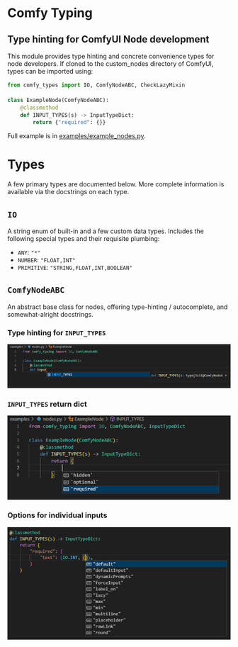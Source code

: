 # Comfy Typing
## Type hinting for ComfyUI Node development

This module provides type hinting and concrete convenience types for node developers.
If cloned to the custom_nodes directory of ComfyUI, types can be imported using:

```python
from comfy_types import IO, ComfyNodeABC, CheckLazyMixin

class ExampleNode(ComfyNodeABC):
    @classmethod
    def INPUT_TYPES(s) -> InputTypeDict:
        return {"required": {}}
```

Full example is in [examples/example_nodes.py](examples/example_nodes.py).

# Types
A few primary types are documented below.  More complete information is available via the docstrings on each type.

## `IO`

A string enum of built-in and a few custom data types.  Includes the following special types and their requisite plumbing:

- `ANY`: `"*"`
- `NUMBER`: `"FLOAT,INT"`
- `PRIMITIVE`: `"STRING,FLOAT,INT,BOOLEAN"`

## `ComfyNodeABC`

An abstract base class for nodes, offering type-hinting / autocomplete, and somewhat-alright docstrings.

### Type hinting for `INPUT_TYPES`

![INPUT_TYPES auto-completion in Visual Studio Code](examples/input_types.png)

### `INPUT_TYPES` return dict

![INPUT_TYPES return value type hinting in Visual Studio Code](examples/required_hint.png)

### Options for individual inputs

![INPUT_TYPES return value option auto-completion in Visual Studio Code](examples/input_options.png)
